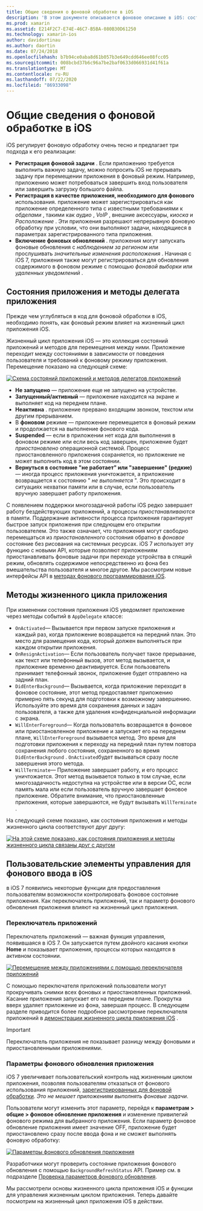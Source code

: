 ```yaml
---
title: Общие сведения о фоновой обработке в iOS
description: 'В этом документе описывается фоновое описание в iOS: состояния приложений, методы жизненного цикла приложений и фоновое обновление приложения.'
ms.prod: xamarin
ms.assetid: E214F2C7-E74E-46C7-B5BA-080B30D61250
ms.technology: xamarin-ios
author: davidortinau
ms.author: daortin
ms.date: 07/24/2018
ms.openlocfilehash: b7b94ce0aba8d61b057b3e649cdd646ee08fcc05
ms.sourcegitcommit: 008bcbd37b6c96a7be2baf0633d066931d41f61a
ms.translationtype: MT
ms.contentlocale: ru-RU
ms.lasthandoff: 07/22/2020
ms.locfileid: "86933098"
---
```

# <a name="introduction-to-backgrounding-in-ios"></a>Общие сведения о фоновой обработке в iOS

iOS регулирует фоновую обработку очень тесно и предлагает три подхода к его реализации:

- **Регистрация фоновой задачи** . Если приложению требуется выполнить важную задачу, можно попросить iOS не прерывать задачу при перемещении приложения в фоновый режим. Например, приложению может потребоваться завершить вход пользователя или завершить загрузку большого файла.
- **Регистрация в качестве приложения, необходимого для фонового** использования. приложение может зарегистрироваться как приложение определенного типа с известными требованиями к *обделами* , такими как *аудио* , *VoIP* , внешние аксессуары, *киоска* и *Расположение* . Эти приложения разрешают непрерывную фоновую обработку при условии, что они выполняют задачи, находящиеся в параметрах зарегистрированного типа приложения.
- **Включение фоновых обновлений** . приложения могут запускать фоновые обновления с *наблюдением за регионом* или прослушивать *значительные изменения расположения* . Начиная с iOS 7, приложения также могут регистрироваться для обновления содержимого в фоновом режиме с помощью *фоновой выборки* или *удаленных уведомлений* .

## <a name="application-states-and-application-delegate-methods"></a>Состояния приложения и методы делегата приложения

Прежде чем углубляться в код для фоновой обработки в iOS, необходимо понять, как фоновый режим влияет на жизненный цикл приложения iOS.

Жизненный цикл приложения iOS — это коллекция состояний приложений и методов для перемещения между ними. Приложение переходит между состояниями в зависимости от поведения пользователя и требований к фоновому режиму приложения. Перемещение показано на следующей схеме:

 [![Схема состояний приложений и методов делегатов приложений](introduction-to-backgrounding-in-ios-images/applicationlifecycle-.png)](introduction-to-backgrounding-in-ios-images/applicationlifecycle-.png#lightbox)

- **Не запущено** — приложение еще не запущено на устройстве.
- **Запущенный/активный** — приложение находится на экране и выполняет код на переднем плане.
- **Неактивна** . приложение прервано входящим звонком, текстом или другим прерыванием.
- В **фоновом** режиме — приложение перемещается в фоновый режим и продолжается на выполнение фонового кода.
- **Suspended** — если в приложении нет кода для выполнения в фоновом режиме или если весь код завершен, приложение будет *приостановлено* операционной системой. Процесс приостановленного приложения сохраняется, но приложение не может выполнить код в этом состоянии.
- **Вернуться в состояние "не работает" или "завершение" (редкие)** — иногда процесс приложения уничтожается, а приложение возвращается к состоянию " *не выполняется* ". Это происходит в ситуациях нехватки памяти или в случае, если пользователь вручную завершает работу приложения.

С появлением поддержки многозадачной работы iOS редко завершает работу бездействующих приложений, а процессы *приостанавливаются* в памяти. Поддержание активности процесса приложения гарантирует быстрое запуск приложения при следующем его открытии пользователем. Это также означает, что приложения могут свободно перемещаться из *приостановленного* состояния обратно в *фоновое* состояние без рисования на системных ресурсах. iOS 7 использует эту функцию с новыми API, которые позволяют приложениям приостанавливать фоновые задачи при переходе устройства в спящий режим, обновлять содержимое непосредственно из фона без вмешательства пользователя и многое другое. Мы рассмотрим новые интерфейсы API в [методах фонового программирования iOS](~/ios/app-fundamentals/backgrounding/ios-backgrounding-techniques/index.md).

## <a name="application-lifecycle-methods"></a>Методы жизненного цикла приложения

При изменении состояния приложения iOS уведомляет приложение через методы событий в `AppDelegate` классе:

- `OnActivated`— Вызывается при первом запуске приложения и каждый раз, когда приложение возвращается на передний план. Это место для размещения кода, который должен выполняться при каждом открытии приложения.
- `OnResignActivation`— Если пользователь получает такое прерывание, как текст или телефонный вызов, этот метод вызывается, и приложение временно деактивируется. Если пользователь принимает телефонный звонок, приложение будет отправлено на задний план.
- `DidEnterBackground`— Вызывается, когда приложение переходит в фоновое состояние, этот метод предоставляет приложению примерно пять секунд для подготовки к возможному завершению. Используйте это время для сохранения данных и задач пользователя, а также для удаления конфиденциальной информации с экрана.
- `WillEnterForeground`— Когда пользователь возвращается в фоновое или приостановленное приложение и запускает его на переднем плане, `WillEnterForeground` вызывается метод. Это время для подготовки приложения к переходу на передний план путем повтора сохранения любого состояния, сохраненного во время `DidEnterBackground` .  `OnActivated`будет вызываться сразу после завершения этого метода.
- `WillTerminate`— Приложение завершает работу, и его процесс уничтожается. Этот метод вызывается только в том случае, если многозадачность недоступна на устройстве или в версии ОС, если память мала или если пользователь вручную завершает фоновое приложение. Обратите внимание, что приостановленные приложения, которые завершаются, не будут вызывать `WillTerminate` .

На следующей схеме показано, как состояния приложения и методы жизненного цикла соответствуют друг другу:

 [![На этой схеме показано, как состояния приложения и методы жизненного цикла связаны друг с другом](introduction-to-backgrounding-in-ios-images/image2.png)](introduction-to-backgrounding-in-ios-images/image2.png#lightbox)

## <a name="user-controls-for-backgrounding-in-ios"></a>Пользовательские элементы управления для фонового ввода в iOS

в iOS 7 появились некоторые функции для предоставления пользователям возможности контролировать фоновое состояние приложения. Как переключатель приложений, так и параметр фонового обновления приложения влияют на жизненный цикл приложения.

### <a name="app-switcher"></a>Переключатель приложений

Переключатель приложений — важная функция управления, появившаяся в iOS 7. Он запускается путем двойного касания кнопки **Home** и показывает приложения, процессы которых находятся в активном состоянии.

 [![Перемещение между приложениями с помощью переключателя приложений](introduction-to-backgrounding-in-ios-images/app-switcher-.png)](introduction-to-backgrounding-in-ios-images/app-switcher-.png#lightbox)

С помощью переключателя приложений пользователи могут прокручивать снимки всех фоновых и приостановленных приложений. Касание приложения запускает его на переднем плане. Прокрутка вверх удаляет приложение из фона, завершая процесс. В следующем разделе приводится более подробное рассмотрение переключателя приложений в [демонстрации жизненного цикла приложения iOS](~/ios/app-fundamentals/backgrounding/application-lifecycle-demo.md) .

> [!IMPORTANT]
> Переключатель приложения не показывает разницу между фоновыми и приостановленными приложениями.

### <a name="background-app-refresh-settings"></a>Параметры фонового обновления приложения

iOS 7 увеличивает пользовательский контроль над жизненным циклом приложения, позволяя пользователям отказаться от фонового использования приложений, [зарегистрированных для фоновой обработки](~/ios/app-fundamentals/backgrounding/ios-backgrounding-techniques/registering-applications-to-run-in-background.md). *Это не мешает приложениям выполнять фоновые задачи*.

Пользователи могут изменить этот параметр, перейдя к **параметрам > общие > фоновое обновление приложения** и изменение привилегий фонового режима для выбранного приложения. Если параметр фоновое обновление приложения имеет значение OFF, приложение будет приостановлено сразу после ввода фона и не сможет выполнять фоновую обработку:

 [![Параметры фонового обновления приложения](introduction-to-backgrounding-in-ios-images/settings-.png)](introduction-to-backgrounding-in-ios-images/settings-.png#lightbox)

Разработчики могут проверить состояние приложения фонового обновления с помощью `BackgroundRefreshStatus` API. Пример см. в подразделе [Проверка параметров фонового обновления](https://github.com/xamarin/recipes/tree/master/Recipes/ios/multitasking/check_background_refresh_setting).

Мы рассмотрели основы жизненного цикла приложения iOS и функции для управления жизненным циклом приложения. Теперь давайте посмотрим на жизненный цикл приложения iOS в действии.
